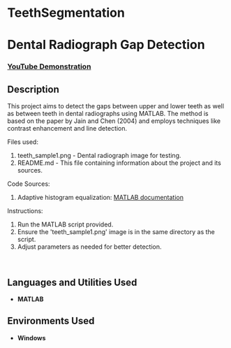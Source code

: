 # TeethSegmentation
<h1>Dental Radiograph Gap Detection</h1>

 ### [YouTube Demonstration](https://youtu.be/DUc1zF668RI)

<h2>Description</h2>
This project aims to detect the gaps between upper and lower teeth as well as between teeth in dental radiographs using MATLAB. The method is based on the paper by Jain and Chen (2004) and employs techniques like contrast enhancement and line detection.

Files used:
1. teeth_sample1.png - Dental radiograph image for testing.
2. README.md - This file containing information about the project and its sources.

Code Sources:
1. Adaptive histogram equalization: [MATLAB documentation](https://www.mathworks.com/help/images/adaptive-histogram-equalization.html)

Instructions:
1. Run the MATLAB script provided.
2. Ensure the 'teeth_sample1.png' image is in the same directory as the script.
3. Adjust parameters as needed for better detection.

<br />


<h2>Languages and Utilities Used</h2>

- <b>MATLAB</b> 

<h2>Environments Used </h2>

- <b>Windows</b>


